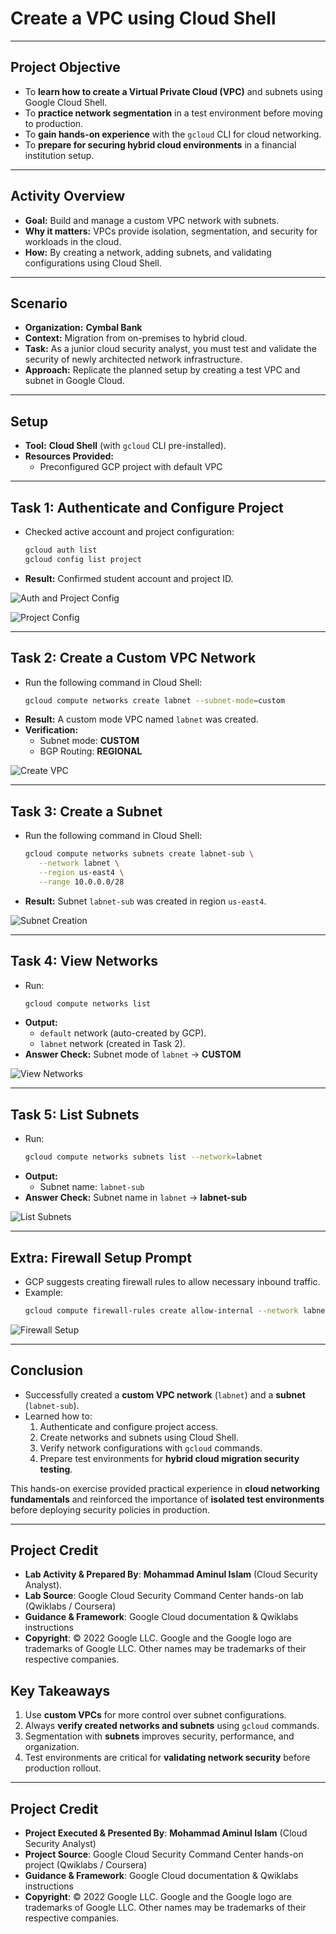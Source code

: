 # Create a VPC using Cloud Shell  

---

## Project Objective  
- To **learn how to create a Virtual Private Cloud (VPC)** and subnets using Google Cloud Shell.  
- To **practice network segmentation** in a test environment before moving to production.  
- To **gain hands-on experience** with the `gcloud` CLI for cloud networking.  
- To **prepare for securing hybrid cloud environments** in a financial institution setup.  

---

## Activity Overview  
- **Goal:** Build and manage a custom VPC network with subnets.  
- **Why it matters:** VPCs provide isolation, segmentation, and security for workloads in the cloud.  
- **How:** By creating a network, adding subnets, and validating configurations using Cloud Shell.  

---

## Scenario  
- **Organization:** **Cymbal Bank**  
- **Context:** Migration from on-premises to hybrid cloud.  
- **Task:** As a junior cloud security analyst, you must test and validate the security of newly architected network infrastructure.  
- **Approach:** Replicate the planned setup by creating a test VPC and subnet in Google Cloud.  

---

## Setup  
- **Tool:** **Cloud Shell** (with `gcloud` CLI pre-installed).  
- **Resources Provided:**  
  - Preconfigured GCP project with default VPC  

---

## Task 1: Authenticate and Configure Project  
- Checked active account and project configuration:  
  ```bash
  gcloud auth list
  gcloud config list project
  ```
- **Result:** Confirmed student account and project ID.  

![Auth and Project Config](https://github.com/aminbiography/Google-Cloud-Cybersecurity-Professional-Certificate/blob/main/bar-graph-chart-image/Create%20a%20VPC%20using%20Cloud%20Shell-01.png)  


![Project Config](https://github.com/aminbiography/Google-Cloud-Cybersecurity-Professional-Certificate/blob/main/bar-graph-chart-image/Create%20a%20VPC%20using%20Cloud%20Shell-02.png)  

---

## Task 2: Create a Custom VPC Network  
- Run the following command in Cloud Shell:  
  ```bash
  gcloud compute networks create labnet --subnet-mode=custom
  ```
- **Result:** A custom mode VPC named `labnet` was created.  
- **Verification:**  
  - Subnet mode: **CUSTOM**  
  - BGP Routing: **REGIONAL**  

![Create VPC](https://github.com/aminbiography/Google-Cloud-Cybersecurity-Professional-Certificate/blob/main/bar-graph-chart-image/Create%20a%20VPC%20using%20Cloud%20Shell-03.png)  

---

## Task 3: Create a Subnet  
- Run the following command in Cloud Shell:  
  ```bash
  gcloud compute networks subnets create labnet-sub \
     --network labnet \
     --region us-east4 \
     --range 10.0.0.0/28
  ```
- **Result:** Subnet `labnet-sub` was created in region `us-east4`.  

![Subnet Creation](https://github.com/aminbiography/Google-Cloud-Cybersecurity-Professional-Certificate/blob/main/bar-graph-chart-image/Create%20a%20VPC%20using%20Cloud%20Shell-04.png)  

---

## Task 4: View Networks  
- Run:  
  ```bash
  gcloud compute networks list
  ```
- **Output:**  
  - `default` network (auto-created by GCP).  
  - `labnet` network (created in Task 2).  
- **Answer Check:** Subnet mode of `labnet` → **CUSTOM**  

![View Networks](https://github.com/aminbiography/Google-Cloud-Cybersecurity-Professional-Certificate/blob/main/bar-graph-chart-image/Create%20a%20VPC%20using%20Cloud%20Shell-05.png)  

---

## Task 5: List Subnets  
- Run:  
  ```bash
  gcloud compute networks subnets list --network=labnet
  ```
- **Output:**  
  - Subnet name: `labnet-sub`  
- **Answer Check:** Subnet name in `labnet` → **labnet-sub**  

![List Subnets](https://github.com/aminbiography/Google-Cloud-Cybersecurity-Professional-Certificate/blob/main/bar-graph-chart-image/Create%20a%20VPC%20using%20Cloud%20Shell-06.png)  

---

## Extra: Firewall Setup Prompt  
- GCP suggests creating firewall rules to allow necessary inbound traffic.  
- Example:  
  ```bash
  gcloud compute firewall-rules create allow-internal --network labnet --allow tcp,udp,icmp --source-ranges <IP_RANGE>
  ```

![Firewall Setup](https://github.com/aminbiography/Google-Cloud-Cybersecurity-Professional-Certificate/blob/main/bar-graph-chart-image/Create%20a%20VPC%20using%20Cloud%20Shell-07.png)  

---

## Conclusion  
- Successfully created a **custom VPC network** (`labnet`) and a **subnet** (`labnet-sub`).  
- Learned how to:  
  1. Authenticate and configure project access.  
  2. Create networks and subnets using Cloud Shell.  
  3. Verify network configurations with `gcloud` commands.  
  4. Prepare test environments for **hybrid cloud migration security testing**.  

This hands-on exercise provided practical experience in **cloud networking fundamentals** and reinforced the importance of **isolated test environments** before deploying security policies in production.  

---

## Project Credit
- **Lab Activity & Prepared By**: **Mohammad Aminul Islam** (Cloud Security Analyst).  
- **Lab Source**: Google Cloud Security Command Center hands-on lab (Qwiklabs / Coursera)  
- **Guidance & Framework**: Google Cloud documentation & Qwiklabs instructions  
- **Copyright**: © 2022 Google LLC. Google and the Google logo are trademarks of Google LLC. Other names may be trademarks of their respective companies.  

## Key Takeaways  
1. Use **custom VPCs** for more control over subnet configurations.  
2. Always **verify created networks and subnets** using `gcloud` commands.  
3. Segmentation with **subnets** improves security, performance, and organization.  
4. Test environments are critical for **validating network security** before production rollout.

---

## Project Credit  
- **Project Executed & Presented By**: **Mohammad Aminul Islam** (Cloud Security Analyst)  
- **Project Source**: Google Cloud Security Command Center hands-on project (Qwiklabs / Coursera)  
- **Guidance & Framework**: Google Cloud documentation & Qwiklabs instructions  
- **Copyright**: © 2022 Google LLC. Google and the Google logo are trademarks of Google LLC. Other names may be trademarks of their respective companies.  

